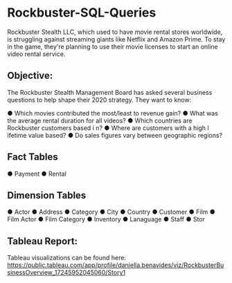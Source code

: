 # Rockbuster-SQL-Queries
Rockbuster Stealth LLC, which used to have movie rental stores worldwide, is struggling against streaming giants like Netflix and Amazon Prime. To stay in the game, they're planning to use their movie licenses to start an online video rental service.

## Objective:
The Rockbuster Stealth Management Board has asked several business questions to help shape their 2020 strategy. They want to know:

  ● Which movies contributed the most/least to revenue gain?
  ● What was the average rental duration for all videos?
  ● Which countries are Rockbuster customers based i n?
  ● Where are customers with a high l ifetime value based?
● Do sales figures vary between geographic regions?

## Fact Tables
● Payment
● Rental

## Dimension Tables
● Actor
● Address
● Category
● City
● Country
● Customer
● Film
● Film Actor
● Film Category
● Inventory
● Lanaguage
● Staff
● Stor

## Tableau Report:
Tableau visualizations can be found here: https://public.tableau.com/app/profile/daniella.benavides/viz/RockbusterBusinessOverview_17245952045060/Story1
